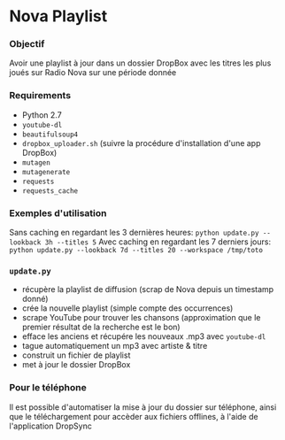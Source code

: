 # Nova Playlist

### Objectif
Avoir une playlist à jour dans un dossier DropBox avec les titres les plus joués sur Radio Nova sur une période donnée

### Requirements
- Python 2.7
- `youtube-dl`
- `beautifulsoup4`
- `dropbox_uploader.sh` (suivre la procédure d'installation d'une app DropBox)
- `mutagen`
- `mutagenerate`
- `requests`
- `requests_cache`

### Exemples d'utilisation
Sans caching en regardant les 3 dernières heures:
    `python update.py --lookback 3h --titles 5`
Avec caching en regardant les 7 derniers jours:
    `python update.py --lookback 7d --titles 20 --workspace /tmp/toto`

### `update.py`
- récupère la playlist de diffusion (scrap de Nova depuis un timestamp donné)
- crée la nouvelle playlist (simple compte des occurrences)
- scrape YouTube pour trouver les chansons (approximation que le premier résultat de la recherche est le bon)
- efface les anciens et récupére les nouveaux .mp3 avec `youtube-dl`
- tague automatiquement un mp3 avec artiste & titre
- construit un fichier de playlist
- met à jour le dossier DropBox

### Pour le téléphone
Il est possible d'automatiser la mise à jour du dossier sur téléphone, ainsi que le téléchargement pour accèder aux fichiers offlines, à l'aide de l'application DropSync
